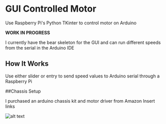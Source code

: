 # GUI Controlled Motor
Use Raspberry Pi's Python TKinter to control motor on Arduino

**WORK IN PROGRESS**

I currently have the bear skeleton for the GUI and can run different speeds from the serial in the Arduino IDE

## How It Works

Use either slider or entry to send speed values to Arduino serial through a Raspberry Pi

##Chassis Setup 

I purchased an arduino chassis kit and motor driver from Amazon
Insert links

![alt text]()


